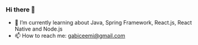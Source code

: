 ### Hi there 👋

- 🌱 I’m currently learning about Java, Spring Framework, React.js, React Native and Node.js 
- 📫 How to reach me: gabiceemi@gmail.com
